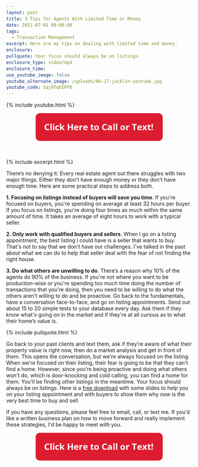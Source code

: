 ```yaml
---
layout: post
title: 3 Tips for Agents With Limited Time or Money
date: 2021-07-01 00:00:00
tags:
  - Transaction Management
excerpt: Here are my tips on dealing with limited time and money.
enclosure:
pullquote: Your focus should always be on listings.
enclosure_type: video/mp4
enclosure_time:
use_youtube_image: false
youtube_alternate_image: /uploads/06-17-jacklin-youtube.jpg
youtube_code: Sqj0TqGIPF0
---
```

{% include youtube.html %}

<center><a href="tel:6306382600"><img width="345" height="75" src="uploads/Button - 345.png" /></a></center>

&nbsp;

{% include excerpt.html %}

There’s no denying it: Every real estate agent out there struggles with two major things. Either they don't have enough money or they don't have enough time. Here are some practical steps to address both.

**1\. Focusing on listings instead of buyers will save you time**. If you're focused on buyers, you're spending on average at least 32 hours per buyer. If you focus on listings, you're doing four times as much within the same amount of time. It takes an average of eight hours to work with a typical seller.

**2\. Only work with qualified buyers and sellers**. When I go on a listing appointment, the best listing I could have is a seller that wants to buy. That's not to say that we don't have our challenges. I've talked in the past about what we can do to help that seller deal with the fear of not finding the right house.

**3\. Do what others are unwilling to do**. There’s a reason why 10% of the agents do 90% of the business. If you're not where you want to be production-wise or you're spending too much time doing the number of transactions that you're doing, then you need to be willing to do what the others aren't willing to do and be proactive. Go back to the fundamentals, have a conversation face-to-face, and go on listing appointments. Send out about 15 to 20 simple tests to your database every day. Ask them if they know what's going on in the market and if they're at all curious as to what their home’s value is.

{% include pullquote.html %}

Go back to your past clients and text them, ask if they’re aware of what their property value is right now, then do a market analysis and get in front of them. This opens the conversation, but we're always focused on the listing. When we're focused on their listing, their fear is going to be that they can't find a home. However, since you’re being proactive and doing what others won't do, which is door-knocking and cold calling, you can find a home for them. You'll be finding other listings in the meantime. Your focus should always be on listings. Here is a <u><a target="_blank" rel="noopener" href="https://join.gochicagolandhomes.com/ask/555fae405f781c5136a61a284b09d037">free download</a></u> with some slides to help you on your listing appointment and with buyers to show them why now is the very best time to buy and sell.

If you have any questions, please feel free to email, call, or text me. If you'd like a written business plan on how to move forward and really implement these strategies, I'd be happy to meet with you.

<center><a href="tel:6306382600"><img width="345" height="75" src="uploads/Button - 345.png" /></a></center>

